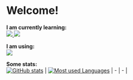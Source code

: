 # Welcome!

**I am currently learning:**
<br>
<a href="https://flutter.dev">
  <img src="https://img.shields.io/badge/Flutter-02569B?style=for-the-badge&logo=flutter&logoColor=white"/>
</a>
<a href="https://dart.dev">
  <img src="https://img.shields.io/badge/Dart-0175C2?style=for-the-badge&logo=dart&logoColor=white"/>
</a>

**I am using:**
<br>
<a href="https://linuxmint.com">
  <img src="https://img.shields.io/badge/Linux_Mint-87CF3E?style=for-the-badge&logo=linux-mint&logoColor=white"/>
</a>
  

**Some stats:**
<br>
[![GitHub stats](https://github-readme-stats.vercel.app/api?username=iakmds&show_icons=true&theme=buefy&hide_border=true)](https://github.com/iakmds) | [![Most used Languages](https://github-readme-stats.vercel.app/api/top-langs/?username=iakmds&layout=compact&theme=buefy&hide_border=true)](https://github.com/iakmds)
| - | - |

